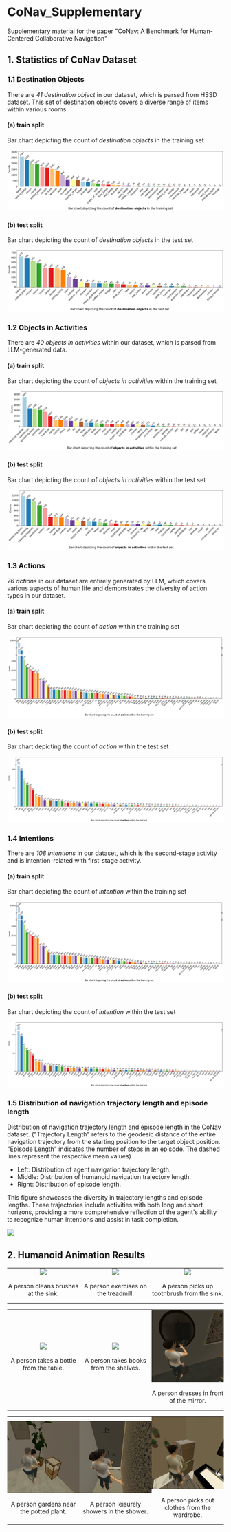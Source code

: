 # CoNav_Supplementary
Supplementary material for the paper "CoNav: A Benchmark for Human-Centered Collaborative Navigation"

## 1. Statistics of CoNav Dataset
### 1.1 Destination Objects

There are *41 destination object* in our dataset, which is parsed from HSSD dataset. This set of destination objects covers a diverse range of items within various rooms.

#### (a) train split

Bar chart depicting the count of *destination objects* in the training set

![](figs/destination_object_bar_chart_train.png)

#### (b) test split

Bar chart depicting the count of *destination objects* in the test set

![](figs/destination_object_bar_chart_test.png)

### 1.2 Objects in Activities

There are *40 objects in activities* within our dataset, which is parsed from LLM-generated data.

#### (a) train split

Bar chart depicting the count of *objects in activities* within the training set

![](figs/grasp_object_bar_chart_train.png)

#### (b) test split

Bar chart depicting the count of *objects in activities* within the test set

![](figs/grasp_object_bar_chart_test.png)

### 1.3 Actions

*76 actions* in our dataset are entirely generated by LLM, which covers various aspects of human life and demonstrates the diversity of action types in our dataset.

#### (a) train split

Bar chart depicting the count of *action* within the training set

![](figs/action_bar_chart_train.png)

#### (b) test split

Bar chart depicting the count of *action* within the test set

![](figs/action_bar_chart_test.png)

### 1.4 Intentions

There are *108 intentions* in our dataset, which is the second-stage activity and is intention-related with first-stage activity.

#### (a) train split

Bar chart depicting the count of *intention* within the training set

![](figs/action_bar_chart_train.png)

#### (b) test split

Bar chart depicting the count of *intention* within the test set

![](figs/action_bar_chart_test.png)

### 1.5 Distribution of navigation trajectory length and episode length

Distribution of navigation trajectory length and episode length in the CoNav dataset. ("Trajectory Length" refers to the geodesic distance of the entire navigation trajectory from the starting position to the target object position. "Episode Length" indicates the number of steps in an episode. The dashed lines represent the respective mean values)
- Left: Distribution of agent navigation trajectory length. 
- Middle: Distribution of humanoid navigation trajectory length. 
- Right: Distribution of episode length. 

This figure showcases the diversity in trajectory lengths and episode lengths. These trajectories include activities with both long and short horizons, providing a more comprehensive reflection of the agent's ability to recognize human intentions and assist in task completion.

![](figs/distribution.png)

## 2. Humanoid Animation Results

<!-- <div style="text-align: center;">
  <div style="display: inline-block; width: 30%; margin: 0 1%;">
    <img src="figs/a_person_cleans_brushes_at_the_sink.png" style="width: 100%;">
    <p>A person cleans brushes at the sink.</p>
  </div>
  <div style="display: inline-block; width: 30%; margin: 0 1%;">
    <img src="figs/a_person_exercises_on_the_treadmill.png" style="width: 100%;">
    <p>A person exercises on the treadmill.</p>
  </div>
  <div style="display: inline-block; width: 30%; margin: 0 1%;">
    <img src="figs/a_person_picks_up_a_toothbrush_from_the_sink.png" style="width: 100%;">
    <p>A person picks up a toothbrush from the sink.</p>
  </div>
</div>

<div style="text-align: center;">
  <div style="display: inline-block; width: 30%; margin: 0 1%;">
    <img src="figs/a_person_takes_a_water_bottle_from_the_table.png" style="width: 100%;">
    <p>A person takes a water bottle from the table.</p>
  </div>
  <div style="display: inline-block; width: 30%; margin: 0 1%;">
    <img src="figs/a_person_takes_books_from_the_shelves.png" style="width: 100%;">
    <p>A person takes books from the shelves.</p>
  </div>
  <div style="display: inline-block; width: 30%; margin: 0 1%;">
    <img src="figs/a_person_dresses_in_front_of_the_mirror.png" style="width: 100%;">
    <p>A person dresses in front of the mirror.</p>
  </div>
</div>

<div style="text-align: center;">
  <div style="display: inline-block; width: 30%; margin: 0 1%;">
    <img src="figs/a_person_gardens_near_the_potted_plant.png" style="width: 100%;">
    <p>A person gardens near the potted plant.</p>
  </div>
  <div style="display: inline-block; width: 30%; margin: 0 1%;">
    <img src="figs/a_person_showers_in_the_shower.png" style="width: 100%;">
    <p>A person showers in the shower.</p>
  </div>
  <div style="display: inline-block; width: 30%; margin: 0 1%;">
    <img src="figs/a person picks out clothes from the wardrobe.png" style="width: 100%;">
    <p>A person picks out clothes from the wardrobe.</p>
  </div>
</div> -->

<table style="width: 100%; text-align: center;">
  <tr>
    <td style="width: 30%; padding: 0 0%;">
      <img src="figs/a_person_cleans_brushes_at_the_sink.png" style="width: 100%;">
      <p>A person cleans brushes at the sink.</p>
    </td>
    <td style="width: 30%; padding: 0 0%;">
      <img src="figs/a_person_exercises_on_the_treadmill.png" style="width: 100%;">
      <p>A person exercises on the treadmill.</p>
    </td>
    <td style="width: 30%; padding: 0 0%;">
      <img src="figs/a_person_picks_up_a_toothbrush_from_the_sink.png" style="width: 100%;">
      <p>A person picks up toothbrush from the sink.</p>
    </td>
  </tr>
</table>

<table style="width: 100%; text-align: center;">
  <tr>
    <td style="width: 30%; padding: 0 0%;">
      <img src="figs/a_person_takes_a_water_bottle_from_the_table.png" style="width: 100%;">
      <p>A person takes a bottle from the table.</p>
    </td>
    <td style="width: 30%; padding: 0 0%;">
      <img src="figs/a_person_takes_books_from_the_shelves.png" style="width: 100%;">
      <p>A person takes books from the shelves.</p>
    </td>
    <td style="width: 30%; padding: 0 0%;">
      <img src="figs/a_person_dresses_in_front_of_the_mirror.png" style="width: 100%;">
      <p>A person dresses in front of the mirror.</p>
    </td>
  </tr>
</table>

<table style="width: 100%; text-align: center;">
  <tr>
    <td style="width: 30%; padding: 0 0%;">
      <img src="figs/a_person_gardens_near_the_potted_plant.png" style="width: 100%;">
      <p>A person gardens near the potted plant.</p>
    </td>
    <td style="width: 30%; padding: 0 0%;">
      <img src="figs/a_person_showers_in_the_shower.png" style="width: 100%;">
      <p>A person leisurely showers in the shower.</p>
    </td>
    <td style="width: 30%; padding: 0 0%;">
      <img src="figs/a person picks out clothes from the wardrobe.png" style="width: 100%;">
      <p>A person picks out clothes from the wardrobe.</p>
    </td>
  </tr>
</table>


